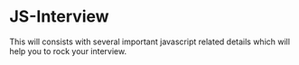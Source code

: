 # JS-Interview
This will consists with several important javascript related details which will help you to rock your interview. 
